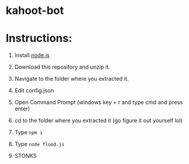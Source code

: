 # kahoot-bot
# Instructions:

1. Install [node.js](https://node.js.org)

2. Download this repository and unzip it.

3. Navigate to the folder where you extracted it.

4. Edit config.json

5. Open Command Prompt (windows key + r and type cmd and press enter)

6. cd to the folder where you extracted it (go figure it out yourself lol)

7. Type `npm i`

8. Type `node flood.js`

9. STONKS
